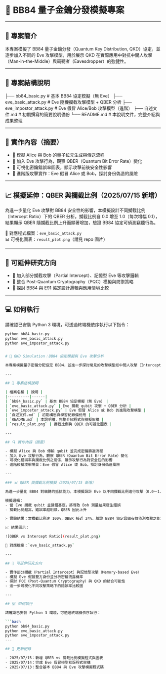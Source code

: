# 🧪 BB84 量子金鑰分發模擬專案

---

## 📘 專案簡介
本專案模擬了 BB84 量子金鑰分發（Quantum Key Distribution, QKD）協定，並逐步加入不同的 Eve 攻擊模型，用於展示 QKD 在實際應用中對抗中間人攻擊（Man-in-the-Middle）與竊聽者（Eavesdropper）的強健性。

---

## 📁 專案結構說明

├── bb84_basic.py # 基本 BB84 協定模擬（無 Eve）
├── eve_basic_attack.py # Eve 隨機攔截攻擊模型 + QBER 分析
├── eve_impostor_attack.py # Eve 假冒 Alice/Bob 攻擊模型（進階）
├── 自述文件.md # 初期撰寫的簡要說明備份
└── README.md # 本說明文件，完整介紹與成果整理

---

## 🧠 實作內容（摘要）

- 🔹 模擬 Alice 與 Bob 的量子位元生成與傳送流程  
- 🔹 加入 Eve 攻擊行為，觀察 QBER（Quantum Bit Error Rate）變化  
- 🔹 可視化密鑰錯誤率圖表，顯示攻擊前後安全性影響  
- 🔹 進階版攻擊實作：Eve 假冒 Alice 或 Bob，探討身份偽造的風險  

---

## 📈 模擬延伸：QBER 與攔截比例（2025/07/15 新增）

為進一步量化 Eve 攻擊對 BB84 安全性的影響，本模擬設計不同攔截比例（Intercept Ratio）下的 QBER 分析。攔截比例自 0.0 增至 1.0（每次增幅 0.1），結果顯示 QBER 隨攔截比例上升而顯著增加，驗證 BB84 協定可偵測竊聽行為。

📎 對應程式檔案：`eve_basic_attack.py`  
📊 可視化圖表：`result_plot.png`（請見 repo 圖片）

---

## 🚀 可延伸研究方向

- 🧪 加入部分攔截攻擊（Partial Intercept）、記憶型 Eve 等攻擊邏輯  
- 🔐 整合 Post-Quantum Cryptography（PQC）模擬與防禦策略  
- 🔄 探討 BB84 與 E91 協定設計邏輯與應用情境比較  

---

## 💻 如何執行

請確認已安裝 Python 3 環境，可透過終端機依序執行以下指令：

```bash
python bb84_basic.py
python eve_basic_attack.py
python eve_impostor_attack.py


# 🧪 QKD Simulation：BB84 協定模擬與 Eve 攻擊分析

本專案模擬量子密鑰分配協定 BB84，並進一步探討常見的攻擊模型如中間人攻擊（Intercept-Resend）、假冒身份攻擊（Impersonation）等場景，並觀察錯誤率（QBER）變化以驗證 BB84 的安全性。

---

## 📁 專案結構說明

| 檔案名稱 | 說明 |
|----------|------|
| `bb84_basic.py` | 基本 BB84 協定模擬（無 Eve） |
| `eve_basic_attack.py` | Eve 攔截 qubit 攻擊 + QBER 分析 |
| `eve_impostor_attack.py` | Eve 假冒 Alice 或 Bob 的進階攻擊模型 |
| `自述文件.md` | 初期構思與學習紀錄備份用 |
| `README.md` | 本說明檔，完整介紹程式與模擬架構 |
| `result_plot.png` | 攔截比例與 QBER 的可視化圖表 |

---

## 🔍 實作內容（摘要）

- 模擬 Alice 與 Bob 傳輸 qubit 並完成密鑰篩選流程  
- 加入 Eve 攻擊行為，觀察 QBER（Quantum Bit Error Rate）變化  
- 可視化錯誤率與攔截比例之關係，展示攻擊行為對安全性的影響  
- 進階模擬攻擊場景：Eve 假冒 Alice 或 Bob，探討身份偽造風險  

---

### 📊 QBER 與攔截比例模擬（2025/07/15 新增）

為進一步量化 BB84 對竊聽的抵抗能力，本模擬設計 Eve 以不同攔截比例進行攻擊（0.0～1.0），並計算 sifted key 中的 QBER 變化。

模擬邏輯：
- 當 Eve 攔截 qubit 並猜錯基底，將導致 Bob 測量結果發生錯誤
- 攔截比例越高，錯誤率越明顯，QBER 因此上升

> 實驗結果：當攔截比例達 100%，QBER 接近 24%，驗證 BB84 協定具備有效偵測攻擊之能力。

📈 結果圖示：

![QBER vs Intercept Ratio](result_plot.png)

📁 對應檔案：`eve_basic_attack.py`

---

## 🚀 可延伸研究方向

- 實作部分攔截（Partial Intercept）與記憶型攻擊（Memory-based Eve）
- 模擬 Eve 假冒雙方身份並分析密鑰洩露機率
- 探討 PQC（Post-Quantum Cryptography）與 QKD 的結合可能性
- 進一步可視化不同攻擊策略下的錯誤率比較圖

---

## 💻 如何執行

請確認已安裝 Python 3 環境，可透過終端機依序執行：

```bash
python bb84_basic.py
python eve_basic_attack.py
python eve_impostor_attack.py
---

## 📅 更新紀錄

- 2025/07/15：新增 QBER vs 攔截比例模擬程式與圖表
- 2025/07/14：完成 Eve 假冒模型初版程式架構
- 2025/07/13：整合基本 BB84 與 Eve 攻擊模擬程式碼


